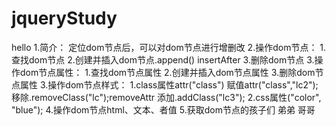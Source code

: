 # jqueryStudy
hello
    1.简介：
        定位dom节点后，可以对dom节点进行增删改
    2.操作dom节点：
        1.查找dom节点
        2.创建并插入dom节点.append() insertAfter
        3.删除dom节点
    3.操作dom节点属性：
        1.查找dom节点属性
        2.创建并插入dom节点属性
        3.删除dom节点属性
    3.操作dom节点样式：
        1.class属性attr("class") 赋值attr("class","lc2"); 移除.removeClass("lc");removeAttr 添加.addClass("lc3"); 
        2.css属性("color", "blue");
    4.操作dom节点html、文本、者值
    5.获取dom节点的孩子们 弟弟 哥哥
        
